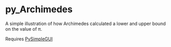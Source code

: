 # py_Archimedes
A simple illustration of how Archimedes calculated a lower and upper bound on the value of π.

Requires [PySimpleGUI](https://pysimplegui.readthedocs.io/en/latest/)
